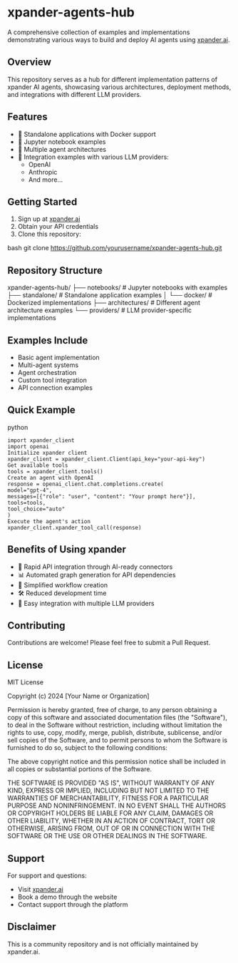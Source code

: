 # xpander-agents-hub

A comprehensive collection of examples and implementations demonstrating various ways to build and deploy AI agents using [xpander.ai](https://www.xpander.ai/).

## Overview

This repository serves as a hub for different implementation patterns of xpander AI agents, showcasing various architectures, deployment methods, and integrations with different LLM providers.

## Features

- 🐳 Standalone applications with Docker support
- 📓 Jupyter notebook examples
- 🤖 Multiple agent architectures
- 🔌 Integration examples with various LLM providers:
  - OpenAI
  - Anthropic
  - And more...

## Getting Started

1. Sign up at [xpander.ai](https://www.xpander.ai/)
2. Obtain your API credentials
3. Clone this repository:


bash
git clone https://github.com/yourusername/xpander-agents-hub.git

## Repository Structure


xpander-agents-hub/
├── notebooks/ # Jupyter notebooks with examples
├── standalone/ # Standalone application examples
│ └── docker/ # Dockerized implementations
├── architectures/ # Different agent architecture examples
└── providers/ # LLM provider-specific implementations

## Examples Include

- Basic agent implementation
- Multi-agent systems
- Agent orchestration
- Custom tool integration
- API connection examples

## Quick Example


python
```
import xpander_client
import openai
Initialize xpander client
xpander_client = xpander_client.Client(api_key="your-api-key")
Get available tools
tools = xpander_client.tools()
Create an agent with OpenAI
response = openai_client.chat.completions.create(
model="gpt-4",
messages=[{"role": "user", "content": "Your prompt here"}],
tools=tools,
tool_choice="auto"
)
Execute the agent's action
xpander_client.xpander_tool_call(response)
```

## Benefits of Using xpander

- 🚀 Rapid API integration through AI-ready connectors
- 📊 Automated graph generation for API dependencies
- 🔄 Simplified workflow creation
- 🛠️ Reduced development time
- 🔌 Easy integration with multiple LLM providers

## Contributing

Contributions are welcome! Please feel free to submit a Pull Request.

## License

MIT License

Copyright (c) 2024 [Your Name or Organization]

Permission is hereby granted, free of charge, to any person obtaining a copy
of this software and associated documentation files (the "Software"), to deal
in the Software without restriction, including without limitation the rights
to use, copy, modify, merge, publish, distribute, sublicense, and/or sell
copies of the Software, and to permit persons to whom the Software is
furnished to do so, subject to the following conditions:

The above copyright notice and this permission notice shall be included in all
copies or substantial portions of the Software.

THE SOFTWARE IS PROVIDED "AS IS", WITHOUT WARRANTY OF ANY KIND, EXPRESS OR
IMPLIED, INCLUDING BUT NOT LIMITED TO THE WARRANTIES OF MERCHANTABILITY,
FITNESS FOR A PARTICULAR PURPOSE AND NONINFRINGEMENT. IN NO EVENT SHALL THE
AUTHORS OR COPYRIGHT HOLDERS BE LIABLE FOR ANY CLAIM, DAMAGES OR OTHER
LIABILITY, WHETHER IN AN ACTION OF CONTRACT, TORT OR OTHERWISE, ARISING FROM,
OUT OF OR IN CONNECTION WITH THE SOFTWARE OR THE USE OR OTHER DEALINGS IN THE
SOFTWARE.

## Support

For support and questions:
- Visit [xpander.ai](https://www.xpander.ai/)
- Book a demo through the website
- Contact support through the platform

## Disclaimer

This is a community repository and is not officially maintained by xpander.ai.


